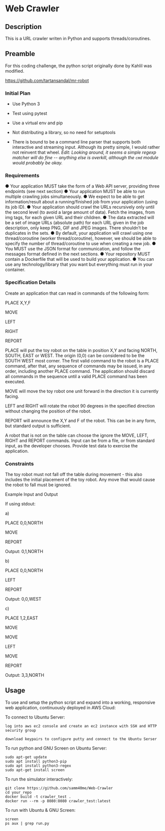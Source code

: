 # Web Crawler

## Description

This is a URL crawler writen in Python and supports threads/coroutines.

## Preamble

For this coding challenge, the python script originally done by Kahlil was modified. 

https://github.com/tartansandal/mr-robot

### Initial Plan

* Use Python 3

* Test using pytest

* Use a virtual env and pip

* Not distributing a library, so no need for setuptools

* There is bound to be a command line parser that supports both interactive
  and streaming input. Although its pretty simple, I would rather not reinvent
  that wheel. _Edit: Looking around, it seems a simple regexp matcher will do fine --
  anything else is overkill, although the `cmd` module would probably be okay._

### Requirements
● Your application MUST take the form of a Web API server, providing three endpoints (see next section)
● Your application MUST be able to run multiple crawling jobs simultaneously.
● We expect to be able to get information/result about a running/finished job from your application (using its job ID).
● Your application should crawl the URLs recursively only until the second level (to avoid a large amount of data). Fetch the images, from img tags, for each given URL and their children.
● The data extracted will be a set of image URLs (absolute path) for each URL given in the job description, only keep PNG, GIF and JPEG images. There shouldn’t be duplicates in the sets.
● By default, your application will crawl using one thread/coroutine (worker thread/coroutine), however, we should be able to specify the number of thread/coroutine to use when creating a new job.
● You MUST use the JSON format for communication, and follow the messages format defined in the next sections.
● Your repository MUST contain a Dockerfile that will be used to build your application.
● You can use any technology/library that you want but everything must run in your container.

### Specification Details

Create an application that can read in commands of the following form:

PLACE X,Y,F

MOVE

LEFT

RIGHT

REPORT

PLACE will put the toy robot on the table in position X,Y and facing NORTH, SOUTH, EAST or WEST.
The origin (0,0) can be considered to be the SOUTH WEST most corner.
The first valid command to the robot is a PLACE command, after that, any sequence of commands may be issued, in any order, including another PLACE command.
The application should discard all commands in the sequence until a valid PLACE command has been executed.

MOVE will move the toy robot one unit forward in the direction it is currently facing.

LEFT and RIGHT will rotate the robot 90 degrees in the specified direction without changing the position of the robot.

REPORT will announce the X,Y and F of the robot. This can be in any form, but standard output is sufficient.

A robot that is not on the table can choose the ignore the MOVE, LEFT, RIGHT and REPORT commands.
Input can be from a file, or from standard input, as the developer chooses.
Provide test data to exercise the application.

### Constraints

The toy robot must not fall off the table during movement - this also includes the initial placement of the toy robot.
Any move that would cause the robot to fall must be ignored.

Example Input and Output

If using stdout:

a)

PLACE 0,0,NORTH

MOVE

REPORT

Output: 0,1,NORTH

 

b)

PLACE 0,0,NORTH

LEFT

REPORT

Output: 0,0,WEST

 

c)

PLACE 1,2,EAST

MOVE

MOVE

LEFT

MOVE

REPORT

Output: 3,3,NORTH


## Usage

To use and setup the python script and expand into a working, responsive web application, continuously deployed in AWS Cloud:

To connect to Ubuntu Server:

    log into aws ec2 console and create an ec2 instance with SSH and HTTP security group
    
    download keypairs to configure putty and connect to the Ubuntu Serser

To run python and GNU Screen on Ubuntu Server:

    sudo apt-get update
    sudo apt install python3-pip
    sudo apt install python3-regex
    sudo apt-get install screen

To run the simulator interactively:

    git clone https://github.com/samm40me/Web-Crawler
    cd your_repo
    docker build -t crawler_test .
    docker run --rm -p 8080:8080 crawler_test:latest

To run with Ubuntu & GNU Screen:

    screen
    ps aux | grep run.py 
